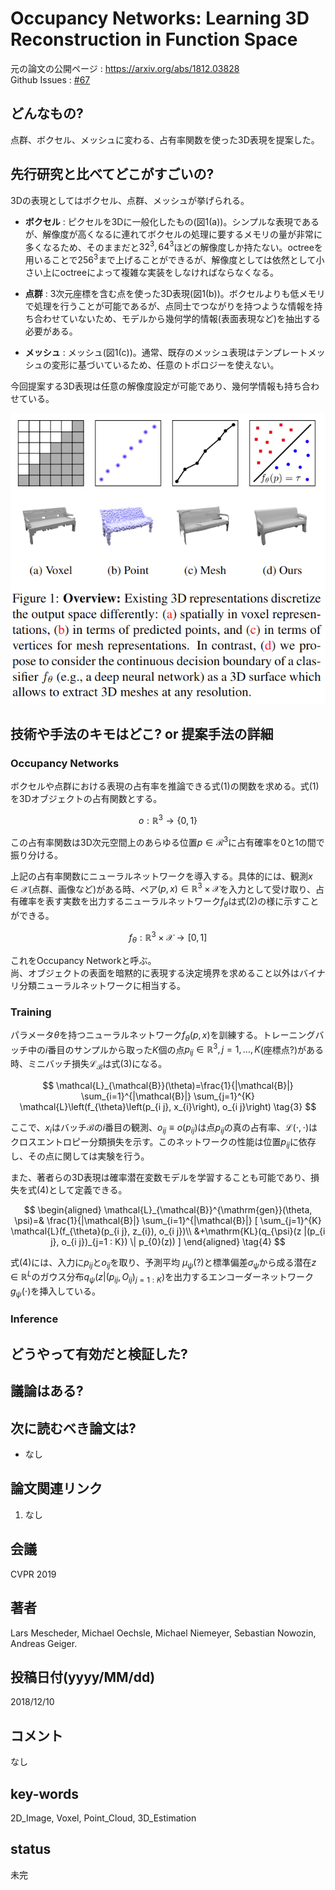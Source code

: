 # Occupancy Networks: Learning 3D Reconstruction in Function Space

元の論文の公開ページ : https://arxiv.org/abs/1812.03828  
Github Issues : [#67](https://github.com/Obarads/obarads.github.io/issues/67)

## どんなもの?
点群、ボクセル、メッシュに変わる、占有率関数を使った3D表現を提案した。

## 先行研究と比べてどこがすごいの?
3Dの表現としてはボクセル、点群、メッシュが挙げられる。

- **ボクセル** : ピクセルを3Dに一般化したもの(図1(a))。シンプルな表現であるが、解像度が高くなるに連れてボクセルの処理に要するメモリの量が非常に多くなるため、そのままだと$32^3,64^3$ほどの解像度しか持たない。octreeを用いることで$256^3$まで上げることができるが、解像度としては依然として小さい上にoctreeによって複雑な実装をしなければならなくなる。

- **点群** : 3次元座標を含む点を使った3D表現(図1(b))。ボクセルよりも低メモリで処理を行うことが可能であるが、点同士でつながりを持つような情報を持ち合わせていないため、モデルから幾何学的情報(表面表現など)を抽出する必要がある。

- **メッシュ** : メッシュ(図1(c))。通常、既存のメッシュ表現はテンプレートメッシュの変形に基づいているため、任意のトポロジーを使えない。

今回提案する3D表現は任意の解像度設定が可能であり、幾何学情報も持ち合わせている。

![fig1](img/ONL3RiFS/fig1.png)

## 技術や手法のキモはどこ? or 提案手法の詳細
### Occupancy Networks
ボクセルや点群における表現の占有率を推論できる式(1)の関数を求める。式(1)を3Dオブジェクトの占有関数とする。

$$
o : \mathbb{R}^{3} \rightarrow\{0,1\} \tag{1}
$$

この占有率関数は3D次元空間上のあらゆる位置$p\in \mathcal{R}^3$に占有確率を0と1の間で振り分ける。

上記の占有率関数にニューラルネットワークを導入する。具体的には、観測$x\in\mathcal{X}$(点群、画像など)がある時、ペア$(p,x)\in\mathbb{R}^3\times \mathcal{X}$を入力として受け取り、占有確率を表す実数を出力するニューラルネットワーク$f_ \theta$は式(2)の様に示すことができる。

$$
f_{\theta} : \mathbb{R}^{3} \times \mathcal{X} \rightarrow[0,1]\tag{2}
$$

これをOccupancy Networkと呼ぶ。  
尚、オブジェクトの表面を暗黙的に表現する決定境界を求めること以外はバイナリ分類ニューラルネットワークに相当する。

### Training
パラメータ$\theta$を持つニューラルネットワーク$f_ \theta(p,x)$を訓練する。トレーニングバッチ中の$i$番目のサンプルから取った$K$個の点$p_ {i j} \in \mathbb{R}^{3}, j=1, \ldots, K$(座標点?)がある時、ミニバッチ損失$\mathcal{L}_ {\mathcal{B}}$は式(3)になる。

$$
\mathcal{L}_{\mathcal{B}}(\theta)=\frac{1}{|\mathcal{B}|} \sum_{i=1}^{|\mathcal{B}|} \sum_{j=1}^{K} \mathcal{L}\left(f_{\theta}\left(p_{i j}, x_{i}\right), o_{i j}\right) \tag{3}
$$

ここで、$x_ i$はバッチ$\mathcal{B}$の$i$番目の観測、$o_ {i j} \equiv o\left(p_ {i j}\right)$は点$p_ {ij}$の真の占有率、$\mathcal{L}(\cdot,\cdot)$はクロスエントロピー分類損失を示す。このネットワークの性能は位置$p_ {ij}$に依存し、その点に関しては実験を行う。

また、著者らの3D表現は確率潜在変数モデルを学習することも可能であり、損失を式(4)として定義できる。

$$
\begin{aligned} \mathcal{L}_{\mathcal{B}}^{\mathrm{gen}}(\theta, \psi)=& \frac{1}{|\mathcal{B}|} \sum_{i=1}^{|\mathcal{B}|} [ \sum_{j=1}^{K} \mathcal{L}(f_{\theta}(p_{i j}, z_{i}), o_{i j})\\ &+\mathrm{KL}(q_{\psi}(z |(p_{i j}, o_{i j})_{j=1 : K}) \| p_{0}(z)) ] \end{aligned} \tag{4}
$$

式(4)には、入力に$p_ {ij}$と$o_ {ij}$を取り、予測平均 $\mu_ {\psi}$(?)と標準偏差$\sigma_ \psi$から成る潜在$z\in\mathbb{R}^L$のガウス分布$q_ {\psi}(z |\left(p_ {i j}, O_{i j})_ {j=1 : K}\right)$を出力するエンコーダーネットワーク$g_ \psi(\cdot)$を挿入している。

### Inference


## どうやって有効だと検証した?

## 議論はある?

## 次に読むべき論文は?
- なし

## 論文関連リンク
1. なし

## 会議
CVPR 2019

## 著者
Lars Mescheder, Michael Oechsle, Michael Niemeyer, Sebastian Nowozin, Andreas Geiger.

## 投稿日付(yyyy/MM/dd)
2018/12/10

## コメント
なし

## key-words
2D_Image, Voxel, Point_Cloud, 3D_Estimation

## status
未完